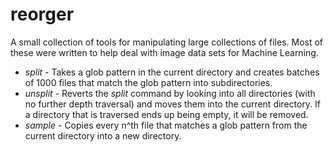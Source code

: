 # reorger

A small collection of tools for manipulating large collections of files. Most of these were written to help
deal with image data sets for Machine Learning.

* *split* - Takes a glob pattern in the current directory and creates batches of 1000 files that match the glob pattern
  into subdirectories.
* *unsplit* - Reverts the *split* command by looking into all directories (with no further depth traversal) and moves them
  into the current directory. If a directory that is traversed ends up being empty, it will be removed.
* *sample* - Copies every n^th file that matches a glob pattern from the current directory into a new directory.